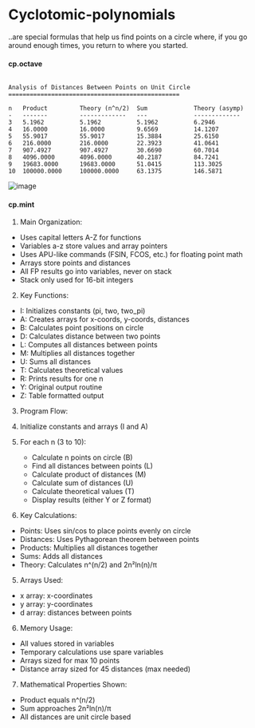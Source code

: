 # Cyclotomic-polynomials
..are special formulas that help us find points on a circle where, if you go around enough times, you return to where you started.


#### cp.octave

```

Analysis of Distances Between Points on Unit Circle
================================================

n   Product         Theory (n^n/2)  Sum             Theory (asymp) 
-   -------         -------------   ---             -------------  
3   5.1962          5.1962          5.1962          6.2946         
4   16.0000         16.0000         9.6569          14.1207        
5   55.9017         55.9017         15.3884         25.6150        
6   216.0000        216.0000        22.3923         41.0641        
7   907.4927        907.4927        30.6690         60.7014        
8   4096.0000       4096.0000       40.2187         84.7241        
9   19683.0000      19683.0000      51.0415         113.3025       
10  100000.0000     100000.0000     63.1375         146.5871       

```

![image](https://github.com/user-attachments/assets/cad302f7-83d8-41b7-8800-cda86121da23)

#### cp.mint

1. Main Organization:
- Uses capital letters A-Z for functions
- Variables a-z store values and array pointers
- Uses APU-like commands (FSIN, FCOS, etc.) for floating point math
- Arrays store points and distances
- All FP results go into variables, never on stack
- Stack only used for 16-bit integers

2. Key Functions:
- I: Initializes constants (pi, two, two_pi)
- A: Creates arrays for x-coords, y-coords, distances
- B: Calculates point positions on circle
- D: Calculates distance between two points
- L: Computes all distances between points
- M: Multiplies all distances together 
- U: Sums all distances
- T: Calculates theoretical values
- R: Prints results for one n
- Y: Original output routine
- Z: Table formatted output

3. Program Flow:
1. Initialize constants and arrays (I and A)
2. For each n (3 to 10):
   - Calculate n points on circle (B)
   - Find all distances between points (L)
   - Calculate product of distances (M)
   - Calculate sum of distances (U)
   - Calculate theoretical values (T)
   - Display results (either Y or Z format)

4. Key Calculations:
- Points: Uses sin/cos to place points evenly on circle
- Distances: Uses Pythagorean theorem between points
- Products: Multiplies all distances together
- Sums: Adds all distances
- Theory: Calculates n^(n/2) and 2n²ln(n)/π

5. Arrays Used:
- x array: x-coordinates
- y array: y-coordinates
- d array: distances between points

6. Memory Usage:
- All values stored in variables
- Temporary calculations use spare variables
- Arrays sized for max 10 points
- Distance array sized for 45 distances (max needed)

7. Mathematical Properties Shown:
- Product equals n^(n/2)
- Sum approaches 2n²ln(n)/π
- All distances are unit circle based





